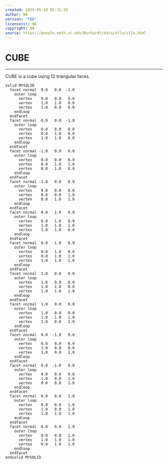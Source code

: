 ```yaml
---
created: 2025-05-10 05:31:26
author: NA
version: "TBD"
license(s): NA
copyright: NA
source: https://people.math.sc.edu/Burkardt/data/stla/stla.html
---
```




# CUBE
<!-- > This content is dual-licensed under your choice of the following licenses:
> 1.  **MIT License:** For the code implementations in Swift and Mermaid provided in this document.
> 2.  **Creative Commons Attribution 4.0 International License (CC BY 4.0):** For all other content, including the text, explanations, and the Mermaid diagrams and illustrations. -->

---


CUBE is a cube using 12 triangular faces.

```stl
solid MYSOLID
  facet normal  0.0   0.0  -1.0    
    outer loop
      vertex    0.0   0.0   0.0    
      vertex    1.0   1.0   0.0    
      vertex    1.0   0.0   0.0    
    endloop
  endfacet
  facet normal  0.0   0.0  -1.0    
    outer loop
      vertex    0.0   0.0   0.0 
      vertex    0.0   1.0   0.0    
      vertex    1.0   1.0   0.0    
    endloop
  endfacet
  facet normal -1.0   0.0   0.0    
    outer loop
      vertex    0.0   0.0   0.0
      vertex    0.0   1.0   1.0
      vertex    0.0   1.0   0.0
    endloop
  endfacet
  facet normal -1.0   0.0   0.0    
    outer loop
      vertex    0.0   0.0   0.0
      vertex    0.0   0.0   1.0
      vertex    0.0   1.0   1.0
    endloop
  endfacet
  facet normal  0.0   1.0   0.0    
    outer loop
      vertex    0.0   1.0   0.0
      vertex    1.0   1.0   1.0
      vertex    1.0   1.0   0.0
    endloop
  endfacet
  facet normal  0.0   1.0   0.0    
    outer loop
      vertex    0.0   1.0   0.0
      vertex    0.0   1.0   1.0
      vertex    1.0   1.0   1.0
    endloop
  endfacet
  facet normal  1.0   0.0   0.0    
    outer loop
      vertex    1.0   0.0   0.0
      vertex    1.0   1.0   0.0
      vertex    1.0   1.0   1.0
    endloop
  endfacet
  facet normal  1.0   0.0   0.0    
    outer loop
      vertex    1.0   0.0   0.0
      vertex    1.0   1.0   1.0
      vertex    1.0   0.0   1.0
    endloop
  endfacet
  facet normal  0.0  -1.0   0.0    
    outer loop
      vertex    0.0   0.0   0.0
      vertex    1.0   0.0   0.0
      vertex    1.0   0.0   1.0
    endloop
  endfacet
  facet normal  0.0  -1.0   0.0    
    outer loop
      vertex    0.0   0.0   0.0
      vertex    1.0   0.0   1.0
      vertex    0.0   0.0   1.0
    endloop
  endfacet
  facet normal  0.0   0.0   1.0    
    outer loop
      vertex    0.0   0.0   1.0
      vertex    1.0   0.0   1.0
      vertex    1.0   1.0   1.0
    endloop
  endfacet
  facet normal  0.0   0.0   1.0    
    outer loop
      vertex    0.0   0.0   1.0
      vertex    1.0   1.0   1.0
      vertex    0.0   1.0   1.0
    endloop
  endfacet
endsolid MYSOLID
```



<!-- ---
>**Licenses:**
>
>- **MIT License:**  [![License: MIT](https://img.shields.io/badge/License-MIT-yellow.svg)](LICENSE) - Full text in [LICENSE](LICENSE) file.
>
--- -->

<!-- - **Creative Commons Attribution 4.0 International:** [![License: CC BY 4.0](https://licensebuttons.net/l/by/4.0/88x31.png)](LICENSE-CC-BY) - Legal details in [LICENSE-CC-BY](LICENSE-CC-BY) and at [Creative Commons official site](http://creativecommons.org/licenses/by/4.0/). -->
